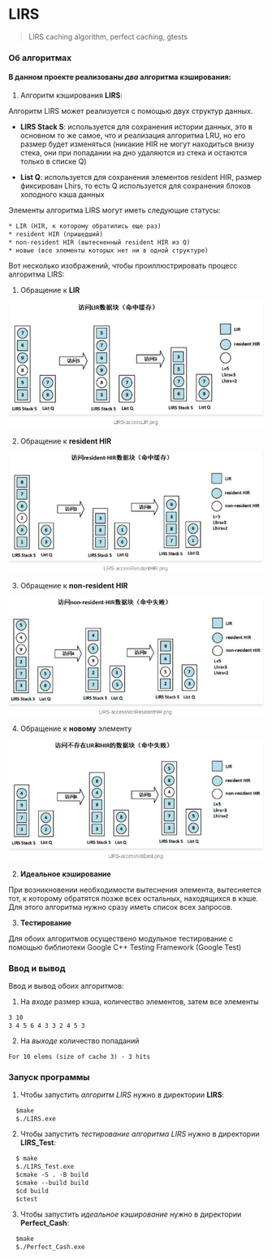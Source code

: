 # LIRS

>LIRS caching algorithm, perfect caching, gtests

### Об алгоритмах

#### В данном проекте реализованы *два* алгоритма кэширования:

1. Алгоритм кэширования **LIRS**:

Алгоритм LIRS может реализуется с помощью двух структур данных.

   * **LIRS Stack S**: используется для сохранения истории данных, это в основном то же самое, что и реализация алгоритма LRU, но его размер будет изменяться (никакие HIR не могут находиться внизу стека, они при попадании на дно удаляются из стека и остаются только в списке Q)
   
   * **List Q**: используется для сохранения элементов resident HIR, размер фиксирован Lhirs, то есть Q используется для сохранения блоков холодного кэша данных

Элементы алгоритма LIRS могут иметь следующие статусы:

    * LIR (HIR, к которому обратились еще раз)
    * resident HIR (пришедший)
    * non-resident HIR (вытесненный resident HIR из Q)
    * новые (все элементы которых нет ни в одной структуре)

Вот несколько изображений, чтобы проиллюстрировать процесс алгоритма LIRS:

1. Обращение к **LIR**  

![example](pictures/LIR.jpeg)  

2. Обращение к **resident HIR**  

![example](pictures/resident_HIR.jpeg)  

3. Обращение к **non-resident HIR**  

![example](pictures/non-resident_HIR.jpeg)  

4. Обращение к **новому** элементу  

![example](pictures/new.jpeg)  


2. **Идеальное кэширование** 

При возникновении необходимости вытеснения элемента, вытесняется тот, к которому обратятся позже всех остальных, находящихся в кэше.
Для этого алгоритма нужно сразу иметь список всех запросов.  

3. **Тестирование**

Для обоих алгоритмов осуществено модульное тестирование с помощью библиотеки Google C++ Testing Framework (Google Test)  


### Ввод и вывод

Ввод и вывод обоих алгоритмов:

1. На *входе* размер кэша, количество элементов, затем все элементы
```
3 10
3 4 5 6 4 3 3 2 4 5 3
```

2. На *выходе* количество попаданий
```
For 10 elems (size of cache 3) - 3 hits
```

### Запуск программы

1. Чтобы запустить *алгоритм LIRS* нужно в директории **LIRS**:  
```
  $make  
  $./LIRS.exe  
```
2. Чтобы запустить *тестирование алгоритма LIRS* нужно в директории **LIRS_Test**: 
```
  $ make  
  $./LIRS_Test.exe  
  $cmake -S . -B build
  $cmake --build build  
  $cd build    
  $ctest  
```    
 
3. Чтобы запустить *идеальное кэширование* нужно в директории **Perfect_Cash**: 
``` 
  $make  
  $./Perfect_Cash.exe  
```

